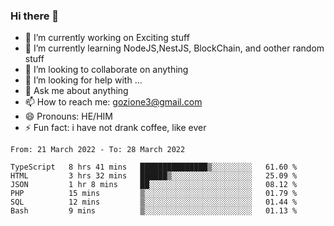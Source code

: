 ### Hi there 👋

<!--
**charlieScript/charlieScript** is a ✨ _special_ ✨ repository because its `README.md` (this file) appears on your GitHub profile.

Here are some ideas to get you started: -->

- 🔭 I’m currently working on Exciting stuff
- 🌱 I’m currently learning NodeJS,NestJS, BlockChain, and oother random stuff
- 👯 I’m looking to collaborate on anything
- 🤔 I’m looking for help with ...
- 💬 Ask me about anything
- 📫 How to reach me: gozione3@gmail.com
- 😄 Pronouns: HE/HIM
- ⚡ Fun fact: i have not drank coffee, like ever
<!--START_SECTION:waka-->

```text
From: 21 March 2022 - To: 28 March 2022

TypeScript   8 hrs 41 mins   ███████████████▒░░░░░░░░░   61.60 %
HTML         3 hrs 32 mins   ██████▒░░░░░░░░░░░░░░░░░░   25.09 %
JSON         1 hr 8 mins     ██░░░░░░░░░░░░░░░░░░░░░░░   08.12 %
PHP          15 mins         ▒░░░░░░░░░░░░░░░░░░░░░░░░   01.79 %
SQL          12 mins         ▒░░░░░░░░░░░░░░░░░░░░░░░░   01.44 %
Bash         9 mins          ▒░░░░░░░░░░░░░░░░░░░░░░░░   01.13 %
```

<!--END_SECTION:waka-->
